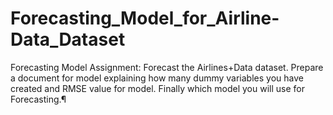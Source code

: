 # Forecasting_Model_for_Airline-Data_Dataset
Forecasting Model Assignment: Forecast the Airlines+Data dataset. Prepare a document for model explaining how many dummy variables you have created and RMSE value for model. Finally which model you will use for Forecasting.¶
